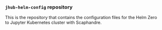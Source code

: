 ###  `jhub-helm-config` repository
This is the repository that contains the configuration files for the Helm Zero to Jupyter Kubernetes cluster with Scaphandre.
